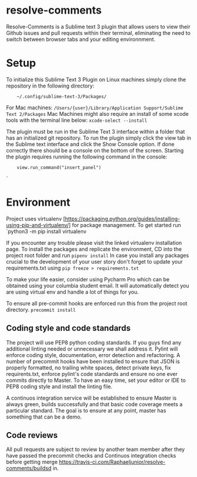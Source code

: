 # resolve-comments

Resolve-Comments is a Sublime text 3 plugin that allows users to view their Github issues and pull requests within their terminal, eliminating the need to switch between browser tabs and your editing environnment.

# Setup

To initialize this Sublime Text 3 Plugin on Linux  machines simply clone the repository in the following directory:

        ~/.config/sublime-text-3/Packages/

For Mac machines:
        `/Users/{user}/Library/Application Support/Sublime Text 2/Packages`
Mac Machines might also require an install of some xcode tools with the terminal line below:
        ```xcode-select --install```

The plugin must be run in the Sublime Text 3 interface within a folder that has an initialized git repository. To run the plugin simply click the view tab in the Sublime text interface and click the Show Console option. If done correctly there should be a console on the bottom of the screen. Starting the plugin requires running the following command in the console:

        view.run_command("insert_panel")
 
`
# Environment

Project uses virtualenv [https://packaging.python.org/guides/installing-using-pip-and-virtualenv/] for
package management. 
To get started run 
        `python3 -m pip install virtualenv

If you encounter any trouble please visit the linked virtualenv installation page. 
To install the packages and replicate the environment, CD into the project root folder and run
        `pipenv install`
In case you install any packages crucial to the development of your user story don't forget to update
your requirements.txt using 
         `pip freeze > requirements.txt`

To make your life easier, consider using Pycharm Pro which can be obtained using your columbia student email. 
It will automatically detect you are using virtual env and handle a lot of things for you. 

To ensure all pre-commit hooks are enforced run this from the project root directory.
        `precommit install`

## Coding style and code standards

The project will use PEP8 python coding standards. If you guys find any additional linting needed or unnecessary we shall
address it. Pylint will enforce coding style, documentation, error detection and refactoring. A number of precommit hooks have
been installed to ensure that JSON is properly formatted, no trailing white spaces, detect private keys, fix requirents.txt,
enforce pylint's code standards and ensure no one ever commits directly to Master. To have an easy time, set your editor or IDE
to PEP8 coding style and install the linting file. 

A continuos integration service will be established to ensure Master is always green, builds successfully and that basic code
coverage meets a particular standard. The goal is to ensure at any point, master has something that can be a demo. 

## Code reviews

All pull requests are subject to review by another team member after they have passed the precommit checks and Continuos integration
 checks before getting merge
 https://travis-ci.com/Raphaeljunior/resolve-comments/buildsd in.
 
